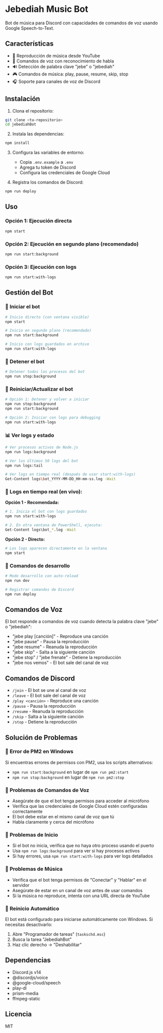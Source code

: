 # Jebediah Music Bot

Bot de música para Discord con capacidades de comandos de voz usando Google Speech-to-Text.

## Características

- 🎵 Reproducción de música desde YouTube
- 🎤 Comandos de voz con reconocimiento de habla
- 🔊 Detección de palabra clave "jebe" o "jebediah"
- 🎮 Comandos de música: play, pause, resume, skip, stop
- 🎧 Soporte para canales de voz de Discord

## Instalación

1. Clona el repositorio:
```bash
git clone <tu-repositorio>
cd jebediahBot
```

2. Instala las dependencias:
```bash
npm install
```

3. Configura las variables de entorno:
   - Copia `.env.example` a `.env`
   - Agrega tu token de Discord
   - Configura las credenciales de Google Cloud

4. Registra los comandos de Discord:
```bash
npm run deploy
```

## Uso

### Opción 1: Ejecución directa
```bash
npm start
```

### Opción 2: Ejecución en segundo plano (recomendado)
```bash
npm run start:background
```

### Opción 3: Ejecución con logs
```bash
npm run start:with-logs
```

## Gestión del Bot

### 🚀 **Iniciar el bot**

```bash
# Inicio directo (con ventana visible)
npm start

# Inicio en segundo plano (recomendado)
npm run start:background

# Inicio con logs guardados en archivo
npm run start:with-logs
```

### 🛑 **Detener el bot**

```bash
# Detener todos los procesos del bot
npm run stop:background
```

### 🔄 **Reiniciar/Actualizar el bot**

```bash
# Opción 1: Detener y volver a iniciar
npm run stop:background
npm run start:background

# Opción 2: Iniciar con logs para debugging
npm run start:with-logs
```

### 📊 **Ver logs y estado**

```bash
# Ver procesos activos de Node.js
npm run logs:background

# Ver los últimos 50 logs del bot
npm run logs:tail

# Ver logs en tiempo real (después de usar start:with-logs)
Get-Content logs\bot_YYYY-MM-DD_HH-mm-ss.log -Wait
```

### 🔴 **Logs en tiempo real (en vivo):**

**Opción 1 - Recomendada:**
```bash
# 1. Inicia el bot con logs guardados
npm run start:with-logs

# 2. En otra ventana de PowerShell, ejecuta:
Get-Content logs\bot_*.log -Wait
```

**Opción 2 - Directo:**
```bash
# Los logs aparecen directamente en la ventana
npm start
```

### 🔧 **Comandos de desarrollo**

```bash
# Modo desarrollo con auto-reload
npm run dev

# Registrar comandos de Discord
npm run deploy
```

## Comandos de Voz

El bot responde a comandos de voz cuando detecta la palabra clave "jebe" o "jebediah":

- "jebe play [canción]" - Reproduce una canción
- "jebe pause" - Pausa la reproducción
- "jebe resume" - Reanuda la reproducción
- "jebe skip" - Salta a la siguiente canción
- "jebe stop" / "jebe frenate" - Detiene la reproducción
- "jebe nos vemos" - El bot sale del canal de voz

## Comandos de Discord

- `/join` - El bot se une al canal de voz
- `/leave` - El bot sale del canal de voz
- `/play <canción>` - Reproduce una canción
- `/pause` - Pausa la reproducción
- `/resume` - Reanuda la reproducción
- `/skip` - Salta a la siguiente canción
- `/stop` - Detiene la reproducción

## Solución de Problemas

### 🚫 **Error de PM2 en Windows**
Si encuentras errores de permisos con PM2, usa los scripts alternativos:
- `npm run start:background` en lugar de `npm run pm2:start`
- `npm run stop:background` en lugar de `npm run pm2:stop`

### 🎤 **Problemas de Comandos de Voz**
- Asegúrate de que el bot tenga permisos para acceder al micrófono
- Verifica que las credenciales de Google Cloud estén configuradas correctamente
- El bot debe estar en el mismo canal de voz que tú
- Habla claramente y cerca del micrófono

### 🔧 **Problemas de Inicio**
- Si el bot no inicia, verifica que no haya otro proceso usando el puerto
- Usa `npm run logs:background` para ver si hay procesos activos
- Si hay errores, usa `npm run start:with-logs` para ver logs detallados

### 🎵 **Problemas de Música**
- Verifica que el bot tenga permisos de "Conectar" y "Hablar" en el servidor
- Asegúrate de estar en un canal de voz antes de usar comandos
- Si la música no reproduce, intenta con una URL directa de YouTube

### 🔄 **Reinicio Automático**
El bot está configurado para iniciarse automáticamente con Windows. Si necesitas desactivarlo:
1. Abre "Programador de tareas" (`taskschd.msc`)
2. Busca la tarea "JebediahBot"
3. Haz clic derecho → "Deshabilitar"

## Dependencias

- Discord.js v14
- @discordjs/voice
- @google-cloud/speech
- play-dl
- prism-media
- ffmpeg-static

## Licencia

MIT 